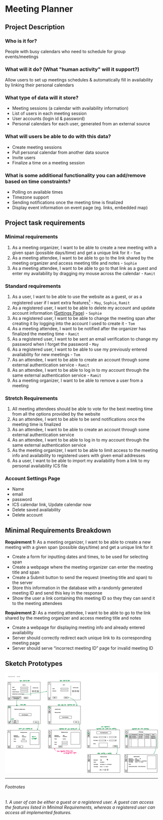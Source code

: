 # Meeting Planner

## Project Description

### Who is it for?

People with busy calendars who need to schedule for group events/meetings

### What will it do? (What "human activity" will it support?)

Allow users to set up meetings schedules & automatically fill in availability by linking their personal calendars

### What type of data will it store?

- Meeting sessions (a calendar with availability information)
- List of users in each meeting session
- User accounts (login id & password)
- Personal calendars for each user, generated from an external source

### What will users be able to do with this data?

- Create meeting sessions
- Pull personal calendar from another data source
- Invite users
- Finalize a time on a meeting session

### What is some additional functionality you can add/remove based on time constraints?

- Polling on available times
- Timezone support
- Sending notifications once the meeting time is finalized
- Display event information on event page (eg. links, embedded map)

## Project task requirements

### Minimal requirements

1. As a meeting organizer, I want to be able to create a new meeting with a given span (possible days/time) and get a unique link for it - `Tom`
2. As a meeting attendee, I want to be able to go to the link shared by the meeting organizer and access meeting title and notes - `Sophie`
3. As a meeting attendee, I want to be able to go to that link as a guest and enter my availability by dragging my mouse across the calendar - `Ramit`

### Standard requirements

1. As a user, I want to be able to use the website as a guest, or as a registered user if I want extra features[<sup>1</sup>](#footnotes) - `May`, `Sophie`, `Ramit`
2. As a registered user, I want to be able to delete my account and update account information ([Settings Page](#account-settings-page)) - `Sophie`
3. As a registered user, I want to be able to change the meeting span after creating it by logging into the account I used to create it - `Tom`
4. As a meeting attendee, I want to be notified after the organizer has finalized the meeting time - `Ramit`
5. As a registered user, I want to be sent an email verification to change my password when I forget the password - `May`
6. As a registered user, I want to be able to use my previously entered availability for new meetings - `Tom`
7. As an attendee, I want to be able to create an account through some external authentication service - `Ramit`
8. As an attendee, I want to be able to log in to my account through the same external authentication service - `Ramit`
9. As a meeting organizer, I want to be able to remove a user from a meeting

### Stretch Requirements

1. All meeting attendees should be able to vote for the best meeting time from all the options provided by the website
2. As an attendee, I want to be able to be send notifications once the meeting time is finalized
3. As an attendee, I want to be able to create an account through some external authentication service
4. As an attendee, I want to be able to log in to my account through the same external authentication service
5. As the meeting organizer, I want to be able to limit access to the meeting info and availability to registered users with given email addresses
6. As a user, I want to be able to import my availability from a link to my personal availability ICS file

### Account Settings Page

- Name
- email
- password
- ICS calendar link, Update calendar now
- Delete saved availability
- Delete account

## Minimal Requirements Breakdown

**Requirement 1:** As a meeting organizer, I want to be able to create a new meeting with a given span (possible days/time) and get a unique link for it

- Create a form for inputting dates and times, to be used for selecting span
- Create a webpage where the meeting organizer can enter the meeting title and span
- Create a Submit button to send the request (meeting title and span) to the server
- Store this information in the database with a randomly generated meeting ID and send this key in the response
- Show the user a link containing this meeting ID so they they can send it to the meeting attendees

**Requirement 2:** As a meeting attendee, I want to be able to go to the link shared by the meeting organizer and access meeting title and notes

- Create a webpage for displaying meeting info and already entered availability
- Server should correctly redirect each unique link to its corresponding meeting page
- Server should serve “incorrect meeting ID” page for invalid meeting ID

## Sketch Prototypes

![Image containing rough sketch prototypes](SketchPrototypes.png)


---
###### *Footnotes*
*1. <a id="#foot1"></a> A user of can be either a guest or a registered user. A guest can access the features listed in Minimal Requirements, whereas a registered user can access all implemented features.*
